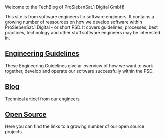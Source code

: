 Welcome to the TechBlog of ProSiebenSat.1 Digital GmbH!

This site is from software engineers for software enginners. It contains a growing number of ressources on how we develop software within ProSiebenSat.1 Digital - or short PSD. It covers guidelines, processes, best practices, technology and other stuff software engineers may be interested in. 

## [Engineering Guidelines](engineering_guidelines/)
These Engineering Guidelines give an overview of how we want to work together, develop and operate our software successfully within the PSD.

## [Blog](blog)
Technical articel from our engineers

## [Open Source](opensource)
Here you can find the links to a growing number of our open source projects
 
